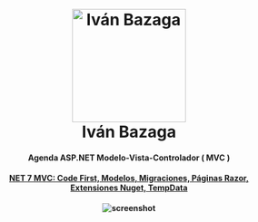 <h1 align="center">
  <br>
  <a href="http://astrotenerife.com"><img src="https://avatars.githubusercontent.com/u/97960300?v=4" alt="Iván Bazaga" width="200"></a>
  <br>
  Iván Bazaga
  <br>
</h1>

<h4 align="center">Agenda ASP.NET Modelo-Vista-Controlador ( MVC ) <a href="http://astrotenerife.com"</h4>
<h4 align="center">NET 7 MVC: Code First, Modelos, Migraciones, Páginas Razor, Extensiones Nuget, TempData</h4>





<p align="center">




  </a>

</p>

![screenshot](https://raw.githubusercontent.com/amitmerchant1990/electron-markdownify/master/app/img/markdownify.gif)



